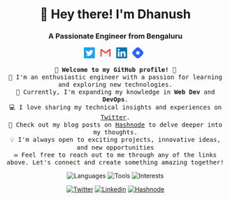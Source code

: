 <h1 align="center">👋 Hey there! I'm Dhanush</h1>
<h3 align="center">A Passionate Engineer from Bengaluru</h3>

<p align="center">
  <a href="https://twitter.com/dhanuks26" target="_blank"><img src="images/twitter.png" alt="Twitter" width="25"></a>&nbsp;&nbsp;
  <a href="mailto:dhanushks001@gmail.com"><img src="images/gmail.png" alt="Gmail" width="25"></a>&nbsp;&nbsp;
   <a href="https://www.linkedin.com/in/dhanush-k-s-a5720a1b9/"><img src="images/linkedin.png" alt="Linkedin" width="25"></a>&nbsp;&nbsp;
  <a href="https://dhanushks.hashnode.dev/"><img src="images/hashnode.png" alt="Hashnode" width="25"></a>&nbsp;&nbsp;
</p>

<p align="center">
  <samp>
    <b>🌟 Welcome to my GitHub profile! 🌟</b><br>
    🚀 I'm an enthusiastic engineer with a passion for learning and exploring new technologies.<br>
    🌱 Currently, I'm expanding my knowledge in <b>Web Dev</b> and <b>DevOps</b>.<br>
    💻 I love sharing my technical insights and experiences on <a href="https://twitter.com/dhanuks26" target="_blank">Twitter</a>.<br>
    📝 Check out my blog posts on <a href="https://dhanushks.hashnode.dev/" target="_blank">Hashnode</a> to delve deeper into my thoughts.<br>
    💡 I'm always open to exciting projects, innovative ideas, and new opportunities<br>
    ✉️ Feel free to reach out to me through any of the links above. Let's connect and create something amazing together! 
  </samp>
</p>

<p align="center">
  <img src="https://img.shields.io/badge/Languages-JavaScript,%20HTML,%20CSS,%20Java,%20Python-brightgreen" alt="Languages">
  <img src="https://img.shields.io/badge/Tools-AWS,%20Docker,%20k8s-orange" alt="Tools">
  <img src="https://img.shields.io/badge/Interests-DevOps%20|%20Web%20Dev-purple" alt="Interests">
</p>

<p align="center">
  <a href="https://twitter.com/dhanuks26"><img src="https://img.shields.io/twitter/follow/dhanuks26?style=social" alt="Twitter"></a>
   <a href=""https://www.linkedin.com/in/dhanush-k-s-a5720a1b9/"><img src="https://img.shields.io/badge/Linkedin-Follow-blue" alt="Linkedin"></a>
  <a href="https://hashnode.com/@dhanushks"><img src="https://img.shields.io/badge/Hashnode-Follow-blue" alt="Hashnode"></a>
</p>
